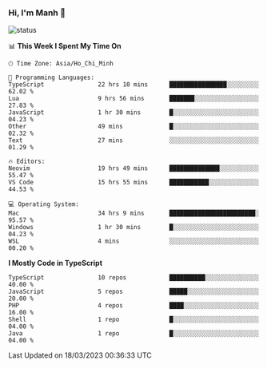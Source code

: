 ### Hi, I'm Manh 👋

![status](https://badge.stateful.com/manhhn01/status.svg)

<!--START_SECTION:waka-->
📊 **This Week I Spent My Time On** 

```text
🕑︎ Time Zone: Asia/Ho_Chi_Minh

💬 Programming Languages: 
TypeScript               22 hrs 10 mins      ████████████████░░░░░░░░░   62.02 % 
Lua                      9 hrs 56 mins       ███████░░░░░░░░░░░░░░░░░░   27.83 % 
JavaScript               1 hr 30 mins        █░░░░░░░░░░░░░░░░░░░░░░░░   04.23 % 
Other                    49 mins             █░░░░░░░░░░░░░░░░░░░░░░░░   02.32 % 
Text                     27 mins             ░░░░░░░░░░░░░░░░░░░░░░░░░   01.29 % 

🔥 Editors: 
Neovim                   19 hrs 49 mins      ██████████████░░░░░░░░░░░   55.47 % 
VS Code                  15 hrs 55 mins      ███████████░░░░░░░░░░░░░░   44.53 % 

💻 Operating System: 
Mac                      34 hrs 9 mins       ████████████████████████░   95.57 % 
Windows                  1 hr 30 mins        █░░░░░░░░░░░░░░░░░░░░░░░░   04.23 % 
WSL                      4 mins              ░░░░░░░░░░░░░░░░░░░░░░░░░   00.20 % 
```

**I Mostly Code in TypeScript** 

```text
TypeScript               10 repos            ██████████░░░░░░░░░░░░░░░   40.00 % 
JavaScript               5 repos             █████░░░░░░░░░░░░░░░░░░░░   20.00 % 
PHP                      4 repos             ████░░░░░░░░░░░░░░░░░░░░░   16.00 % 
Shell                    1 repo              █░░░░░░░░░░░░░░░░░░░░░░░░   04.00 % 
Java                     1 repo              █░░░░░░░░░░░░░░░░░░░░░░░░   04.00 % 
```




 Last Updated on 18/03/2023 00:36:33 UTC
<!--END_SECTION:waka-->
